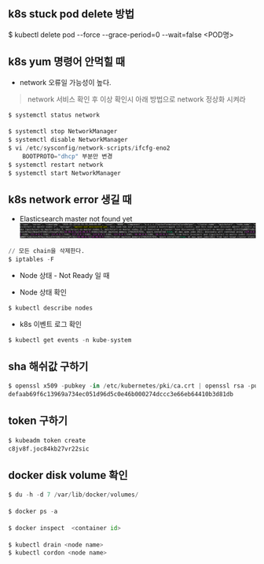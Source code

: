 ## k8s stuck pod delete 방법
$ kubectl delete pod --force --grace-period=0 --wait=false <POD명>


## k8s yum 명령어 안먹힐 때
* network 오류일 가능성이 높다.

> network 서비스 확인 후 이상 확인시 아래 방법으로 network  정상화 시켜라
~~~py
$ systemctl status network

$ systemctl stop NetworkManager
$ systemctl disable NetworkManager
$ vi /etc/sysconfig/network-scripts/ifcfg-eno2
    BOOTPROTO="dhcp" 부분만 변경
$ systemctl restart network
$ systemctl start NetworkManager
~~~

## k8s network error 생길 때
* Elasticsearch master not found yet
  ![es error](./99.Img/k8s-es-notfoundmaster.png)

~~~py
// 모든 chain을 삭제한다.
$ iptables -F
~~~

* Node 상태 - Not Ready 일 때

* Node 상태 확인
~~~py
$ kubectl describe nodes
~~~

* k8s 이벤트 로그 확인
~~~py
$ kubectl get events -n kube-system
~~~


## sha 해쉬값 구하기
~~~py
$ openssl x509 -pubkey -in /etc/kubernetes/pki/ca.crt | openssl rsa -pubin -outform der 2>/dev/null | openssl dgst -sha256 -hex | sed 's/^.* //'
defaab69f6c13969a734ec051d96d5c0e46b000274dccc3e66eb64410b3d81db
~~~

## token 구하기
~~~py
$ kubeadm token create
c8jv8f.joc84kb27vr22sic
~~~

## docker disk volume 확인
~~~py
$ du -h -d 7 /var/lib/docker/volumes/

$ docker ps -a

$ docker inspect  <container id>

$ kubectl drain <node name>
$ kubectl cordon <node name>
~~~